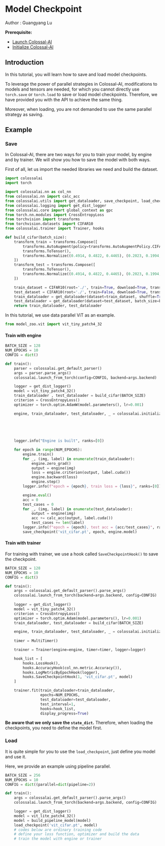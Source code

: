 # Model Checkpoint

Author : Guangyang Lu

**Prerequisite:**
- [Launch Colossal-AI](./launch_colossalai.md)
- [Initialize Colossal-AI](./initialize_features.md)

## Introduction

In this tutorial, you will learn how to save and load model checkpoints.

To leverage the power of parallel strategies in Colossal-AI, modifications to models and tensors are needed, for which you cannot directly use `torch.save` or `torch.load`  to save or load model checkpoints. Therefore, we have provided you with the API to achieve the same thing. 

Moreover, when loading, you are not demanded to use the same parallel strategy as saving.

## Example

### Save

In Colossal-AI, there are two ways for you to train your model, by engine and by trainer. We will show you how to save the model with both ways.

First of all, let us import the needed libraries we need and build the dataset.

```python
import colossalai
import torch

import colossalai.nn as col_nn
from colossalai.nn import calc_acc
from colossalai.utils import get_dataloader, save_checkpoint, load_checkpoint, MultiTimer
from colossalai.logging import get_dist_logger
from colossalai.core import global_context as gpc
from torch.nn.modules import CrossEntropyLoss
from torchvision import transforms
from torchvision.datasets import CIFAR10
from colossalai.trainer import Trainer, hooks

def build_cifar(batch_size):
    transform_train = transforms.Compose([
        transforms.AutoAugment(policy=transforms.AutoAugmentPolicy.CIFAR10),
        transforms.ToTensor(),
        transforms.Normalize((0.4914, 0.4822, 0.4465), (0.2023, 0.1994, 0.2010)),
    ])
    transform_test = transforms.Compose([
        transforms.ToTensor(),
        transforms.Normalize((0.4914, 0.4822, 0.4465), (0.2023, 0.1994, 0.2010)),
    ])

    train_dataset = CIFAR10(root='./', train=True, download=True, transform=transform_train)
    test_dataset = CIFAR10(root='./', train=False, download=True, transform=transform_test)
    train_dataloader = get_dataloader(dataset=train_dataset, shuffle=True, batch_size=batch_size, pin_memory=True)
    test_dataloader = get_dataloader(dataset=test_dataset, batch_size=batch_size, pin_memory=True)
    return train_dataloader, test_dataloader

```

In this tutorial, we use data parallel ViT as an example.

```python
from model_zoo.vit import vit_tiny_patch4_32
```

#### Train with engine

```python
BATCH_SIZE = 128
NUM_EPOCHS = 10
CONFIG = dict()

def train():
    parser = colossalai.get_default_parser()
    args = parser.parse_args()
    colossalai.launch_from_torch(config=CONFIG, backend=args.backend)

    logger = get_dist_logger()
    model = vit_tiny_patch4_32()
    train_dataloader , test_dataloader = build_cifar(BATCH_SIZE)
    criterion = CrossEntropyLoss()
    optimizer = torch.optim.AdamW(model.parameters(), lr=0.001)

    engine, train_dataloader, test_dataloader, _ = colossalai.initialize(model=model,
                                                                         optimizer=optimizer,
                                                                         criterion=criterion,
                                                                         train_dataloader=train_dataloader,
                                                                         test_dataloader=test_dataloader)

    logger.info("Engine is built", ranks=[0])

    for epoch in range(NUM_EPOCHS):
        engine.train()
        for _, (img, label) in enumerate(train_dataloader):
            engine.zero_grad()
            output = engine(img)
            loss = engine.criterion(output, label.cuda())
            engine.backward(loss)
            engine.step()
        logger.info(f"epoch = {epoch}, train loss = {loss}", ranks=[0]) 

        engine.eval()
        acc = 0
        test_cases = 0
        for _, (img, label) in enumerate(test_dataloader):
            output = engine(img)
            acc += calc_acc(output, label.cuda())
            test_cases += len(label)
        logger.info(f"epoch = {epoch}, test acc = {acc/test_cases}", ranks=[0])
        save_checkpoint('vit_cifar.pt', epoch, engine.model)
```

#### Train with trainer

For training with trainer, we use a hook called `SaveCheckpointHook()` to save the checkpoint.

```python
BATCH_SIZE = 128
NUM_EPOCHS = 10
CONFIG = dict()

def train():
    args = colossalai.get_default_parser().parse_args()
    colossalai.launch_from_torch(backend=args.backend, config=CONFIG)
    
    logger = get_dist_logger()
    model = vit_tiny_patch4_32()
    criterion = CrossEntropyLoss()
    optimizer = torch.optim.Adam(model.parameters(), lr=0.001)
    train_dataloader, test_dataloader = build_cifar(BATCH_SIZE)

    engine, train_dataloader, test_dataloader, _ = colossalai.initialize(model, optimizer, criterion,
                                                                         train_dataloader, test_dataloader)
    timer = MultiTimer()

    trainer = Trainer(engine=engine, timer=timer, logger=logger)

    hook_list = [
        hooks.LossHook(),
        hooks.AccuracyHook(col_nn.metric.Accuracy()),
        hooks.LogMetricByEpochHook(logger),
        hooks.SaveCheckpointHook(1, 'vit_cifar.pt', model)
    ]

    trainer.fit(train_dataloader=train_dataloader,
                epochs=NUM_EPOCHS,
                test_dataloader=test_dataloader,
                test_interval=1,
                hooks=hook_list,
                display_progress=True)
```

**Be aware that we only save the `state_dict`.** Therefore, when loading the checkpoints, you need to define the model first.

### Load

It is quite simple for you to use the `load_checkpoint`, just define you model and use it.

Here, we provide an example using pipeline parallel.

```python
BATCH_SIZE = 256
NUM_EPOCHS = 10
CONFIG = dict((parallel=dict(pipeline=2))

def train():
  	args = colossalai.get_default_parser().parse_args()
    colossalai.launch_from_torch(backend=args.backend, config=CONFIG)

    logger = get_dist_logger()
    model = vit_lite_patch4_32()
    model = build_pipeline_model(model)
    load_checkpoint('vit_cifar.pt', model)
    # codes below are ordinary training code
    # define your loss function, optimizer and build the data
    # train the model with engine or trainer
```


